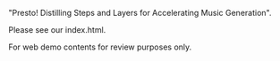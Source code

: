 "Presto! Distilling Steps and Layers for Accelerating Music Generation".

Please see our index.html. 

For web demo contents for review purposes only.
